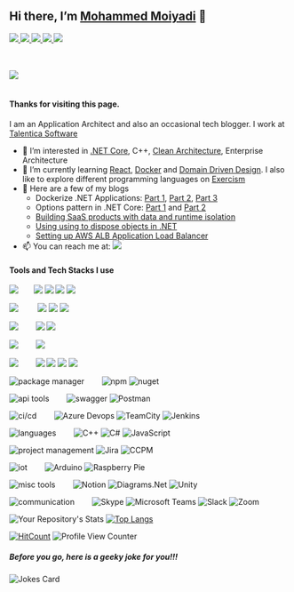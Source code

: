 ## Hi there, I’m [Mohammed Moiyadi](https://mmoiyadi.github.io/react-project) 👋

<a href="https://www.linkedin.com/in/mmoiyadi/">
<img src="https://img.shields.io/badge/LinkedIn-0A66C2?style=flat&logo=linkedin">
</a>

<a href="https://medium.com/@mohammed-moiyadi">
<img src="https://img.shields.io/badge/Medium-000000?style=flat&logo=medium">
</a>

<a href="https://exercism.org/profiles/mmoiyadi">
<img src="https://img.shields.io/badge/Exercism-009CAB?style=flat&logo=exercism&logoColor=white">
</a>

<a href="https://www.reddit.com/user/MediocreSuggestion50">
<img src="https://img.shields.io/badge/Reddit-FF4500?style=flat&logo=reddit&logoColor=white">
</a>

<a href="https://mmoiyadi.github.io/react-project">
<img src="https://img.shields.io/badge/Website-brightgreen?style=flat&logo=google-chrome&logoColor=darkgreen">
</a>

<br><br>
<a href="https://about.me/mmoiyadi">
<img src="https://img.shields.io/badge/about-me-00A98F?style=for-the-badge">
</a>
<br><br>
#### Thanks for visiting this page. 

I am an Application Architect and also an occasional tech blogger. I work at [Talentica Software](https://www.talentica.com/)
- 👀 I’m interested in [.NET Core](https://github.com/dotnet/core), C++, [Clean Architecture](https://blog.cleancoder.com/uncle-bob/2012/08/13/the-clean-architecture.html), Enterprise Architecture
- 🌱 I’m currently learning [React](https://github.com/facebook/react), [Docker](https://www.docker.com/) and [Domain Driven Design](https://martinfowler.com/tags/domain%20driven%20design.html). I also like to explore different programming languages on [Exercism](https://exercism.org/)
- 📝 Here are a few of my blogs
  - Dockerize .NET Applications: [Part 1](https://www.talentica.com/blogs/dockerize-net-applications-part1/), [Part 2](https://www.talentica.com/blogs/dockerize-net-applications-part2/), [Part 3](https://www.talentica.com/blogs/dockerize-net-applications-part3/)
  - Options pattern in .NET Core: [Part 1](https://www.talentica.com/blogs/typed-configurations-in-net-core/) and [Part 2](https://www.talentica.com/blogs/change-notifications-and-named-options-using-options-pattern-in-net-core/)
  - [Building SaaS products with data and runtime isolation](https://www.talentica.com/blogs/develop-saas-product-with-data-run-time-isolation/)
  - [Using using to dispose objects in .NET](https://medium.com/me/stats/post/c64bb62d7d8b)
  - [Setting up AWS ALB Application Load Balancer](https://dev.to/mmoiyadi/setting-up-aws-alb-application-load-balancer-for-a-web-application-api-1p92)
- 📫 You can reach me at: [<img src="https://img.shields.io/badge/-mohammed.moiyadi@gmail.com-EA4335?logo=gmail&style=social">](mailto:mohammed.moiyadi@gmail.com)

#### Tools and Tech Stacks I use
<img src="https://img.shields.io/badge/frameworks & libraries-grey">&nbsp;&nbsp;&nbsp;&nbsp;&nbsp;&nbsp;   <img src="https://img.shields.io/badge/-.NET%20Core-512BD4?logo=dotnet&style=for-the-badge"> <img src="https://img.shields.io/badge/-React-61DAFB?logo=react&style=for-the-badge&logoColor=white"> <img src="https://img.shields.io/badge/-RabbitMQ-FF6600?style=for-the-badge&logo=RabbitMQ&logoColor=white"> <img src="https://img.shields.io/badge/-Amazon%20AWS-232F3E?style=for-the-badge&logo=Amazon%20AWS">

<img src="https://img.shields.io/badge/databases-grey">&nbsp;&nbsp;&nbsp;&nbsp;&nbsp;&nbsp;&nbsp;&nbsp;   <img src="https://img.shields.io/badge/-SQL%20Server-CC2927?logo=Microsoft%20SQL%20Server&style=for-the-badge"> <img src="https://img.shields.io/badge/-mysql-4479A1?logo=mysql&style=for-the-badge&logoColor=white"> <img src="https://img.shields.io/badge/postgresql-4169E1?style=for-the-badge&logo=postgresql&logoColor=white"> 

<img src="https://img.shields.io/badge/ide-grey"> &nbsp;&nbsp;&nbsp;&nbsp;&nbsp;&nbsp;   <img src="https://img.shields.io/badge/-Visual%20Studio-5C2D91?logo=Visual%20Studio&style=for-the-badge"> <img src="https://img.shields.io/badge/-Visual%20Studio%20Code-007ACC?style=for-the-badge&logo=Visual%20Studio%20Code">

<img src="https://img.shields.io/badge/containerization-grey">  &nbsp;&nbsp;&nbsp;&nbsp;&nbsp;&nbsp;  <img src="https://img.shields.io/badge/-docker-2496ED?logo=docker&style=for-the-badge&logoColor=white">

<img src="https://img.shields.io/badge/scm-grey">  &nbsp;&nbsp;&nbsp;&nbsp;&nbsp;&nbsp;   <img src="https://img.shields.io/badge/-Git-F05032?logo=Git&style=for-the-badge&logoColor=white"> <img src="https://img.shields.io/badge/-Github-181717?logo=Github&style=for-the-badge"> <img src="https://img.shields.io/badge/-Sourcetree-0052CC?style=for-the-badge&logo=Sourcetree"> <img src="https://img.shields.io/badge/-Subversion-809CC9?logo=subversion&style=for-the-badge&logoColor=white">

![package manager](https://img.shields.io/badge/package%20manager-grey)   &nbsp;&nbsp;&nbsp;&nbsp;&nbsp;&nbsp; ![npm](https://img.shields.io/badge/-npm-CB3837?logo=npm&style=for-the-badge) ![nuget](https://img.shields.io/badge/-nuget-004880?logo=nuget&style=for-the-badge)

![api tools](https://img.shields.io/badge/api%20tools-grey) &nbsp;&nbsp;&nbsp;&nbsp;&nbsp;&nbsp;   ![swagger](https://img.shields.io/badge/Swagger-85EA2D?style=for-the-badge&logo=swagger&logoColor=black) ![Postman](https://img.shields.io/badge/Postman-FF6C37?style=for-the-badge&logo=postman&logoColor=white)

![ci/cd](https://img.shields.io/badge/ci/cd-grey) &nbsp;&nbsp;&nbsp;&nbsp;&nbsp;&nbsp;   ![Azure Devops](https://img.shields.io/badge/-Azure%20DevOps-0078D7?style=for-the-badge&logo=Azure%20DevOps) ![TeamCity](https://img.shields.io/badge/TeamCity-000000?style=for-the-badge&logo=TeamCity) ![Jenkins](https://img.shields.io/badge/-Jenkins-D24939?logo=Jenkins&style=for-the-badge&logoColor=white)

![languages](https://img.shields.io/badge/languages-grey) &nbsp;&nbsp;&nbsp;&nbsp;&nbsp;&nbsp;  ![C++](https://img.shields.io/badge/-C++-00599C?logo=Cplusplus&style=for-the-badge) ![C#](https://img.shields.io/badge/-C%20Sharp-239120?logo=C%20Sharp&style=for-the-badge) ![JavaScript](https://img.shields.io/badge/-JavaScript-F7DF1E?logo=JavaScript&style=for-the-badge&logoColor=black)

![project management](https://img.shields.io/badge/project%20management-grey)    ![Jira](https://img.shields.io/badge/-Jira-0052CC?style=for-the-badge&logo=Jira) ![CCPM](https://img.shields.io/badge/-CCPM-CB3837?logo=ccpm&style=for-the-badge)

![iot](https://img.shields.io/badge/iot-grey)  &nbsp;&nbsp;&nbsp;&nbsp;&nbsp;&nbsp; ![Arduino](https://img.shields.io/badge/Arduino-00979D?style=for-the-badge&logo=arduino&logoColor=white)  ![Raspberry Pie](https://img.shields.io/badge/Raspberry%20Pi-A22846?style=for-the-badge&logo=Raspberry%20Pi)

![misc tools](https://img.shields.io/badge/misc%20tools-grey) &nbsp;&nbsp;&nbsp;&nbsp;&nbsp;&nbsp;   ![Notion](https://img.shields.io/badge/-Notion-000000?style=for-the-badge&logo=Notion) ![Diagrams.Net](https://img.shields.io/badge/diagrams.net-F08705?logo=diagrams.net&style=for-the-badge&logoColor=white) ![Unity](https://img.shields.io/badge/-Unity-FFFFFF?style=for-the-badge&logo=unity&logoColor=FFFFFF&color=000000)



![communication](https://img.shields.io/badge/communication-grey) &nbsp;&nbsp;&nbsp;&nbsp;&nbsp;&nbsp;   ![Skype](https://img.shields.io/badge/Skype-00AFF0?style=for-the-badge&logo=skype&logoColor=white) ![Microsoft Teams](https://img.shields.io/badge/Microsoft%20Teams-6264A7?style=for-the-badge&logo=Microsoft%20Teams&logoColor=white) ![Slack](https://img.shields.io/badge/-Slack-4A154B?logo=Slack&style=for-the-badge) ![Zoom](https://img.shields.io/badge/-zoom-2D8CFF?logo=zoom&style=for-the-badge&logoColor=white)



![Your Repository's Stats](https://github-readme-stats.vercel.app/api?username=mmoiyadi&show_icons=true) [![Top Langs](https://github-readme-stats.vercel.app/api/top-langs/?username=mmoiyadi)](https://github.com/mmoiyadi/github-readme-stats)

[![HitCount](https://hits.dwyl.com/mmoiyadi/mmoiyadi.svg?style=flat-square&show=unique)](http://hits.dwyl.com/mmoiyadi/mmoiyadi)
![Profile View Counter](https://komarev.com/ghpvc/?username=mmoiyadi)

##### Before you go, here is a geeky joke for you!!!
![Jokes Card](https://readme-jokes.vercel.app/api)






<!---
mmoiyadi/mmoiyadi is a ✨ special ✨ repository because its `README.md` (this file) appears on your GitHub profile.
You can click the Preview link to take a look at your changes.
--->
